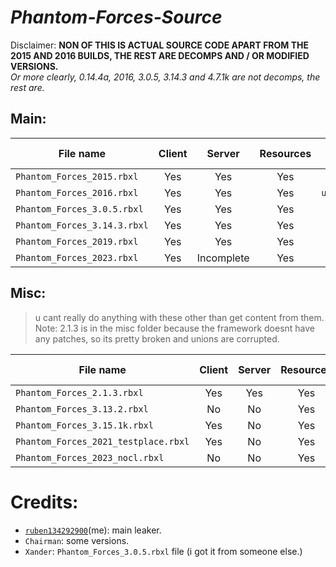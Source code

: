# *Phantom-Forces-Source*

Disclaimer: **NON OF THIS IS ACTUAL SOURCE CODE APART FROM THE 2015 AND 2016 BUILDS, THE REST ARE DECOMPS AND / OR MODIFIED VERSIONS.**\
*Or more clearly, 0.14.4a, 2016, 3.0.5, 3.14.3 and 4.7.1k are not decomps, the rest are.*


## Main:

| File name | Client | Server | Resources | Server Version | Year |
| --------- | :----: | :----: | :-------: | :------------: | :--: |
| `Phantom_Forces_2015.rbxl` | Yes | Yes | Yes | `0.14.4a` | 2015 |
| `Phantom_Forces_2016.rbxl` | Yes | Yes | Yes | `unavailable` | 2016 |
| `Phantom_Forces_3.0.5.rbxl` | Yes | Yes | Yes | `3.0.5` | 2017 |
| `Phantom_Forces_3.14.3.rbxl` | Yes | Yes | Yes | `3.14.3` | 2018 |
| `Phantom_Forces_2019.rbxl` | Yes | Yes | Yes | `4.7.1k` | 2019 |
| `Phantom_Forces_2023.rbxl` | Yes | Incomplete | Yes | `8.0.1f` | 2023 |

## Misc:

> u cant really do anything with these other than get content from them.
> Note: 2.1.3 is in the misc folder because the framework doesnt have any patches, so its pretty broken and unions are corrupted.

| File name | Client | Server | Resources | Server Version | Year |
| --------- | :----: | :----: | :-------: | :------------: | :--: |
| `Phantom_Forces_2.1.3.rbxl` | Yes | Yes | Yes | `2.1.3` | 2017 |
| `Phantom_Forces_3.13.2.rbxl` | No | No | Yes | `3.13.2` | 2018 |
| `Phantom_Forces_3.15.1k.rbxl` | Yes | No | Yes | `3.15.1k` | 2018 |
| `Phantom_Forces_2021_testplace.rbxl` | Yes | No | Yes | `5.6.1` | 2021 |
| `Phantom_Forces_2023_nocl.rbxl` | No | No | Yes | `8.0.0m` | 2023 |

# Credits:
- [`ruben134292900`](https://github.com/ruben134292900)(me): main leaker.
- `Chairman`: some versions.
- `Xander`: `Phantom_Forces_3.0.5.rbxl` file (i got it from someone else.)

